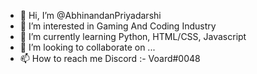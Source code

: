 - 👋 Hi, I’m @AbhinandanPriyadarshi
- 👀 I’m interested in Gaming And Coding Industry
- 🌱 I’m currently learning Python, HTML/CSS, Javascript
- 💞️ I’m looking to collaborate on ...
- 📫 How to reach me Discord :- Voard#0048
                                  
<!---
AbhinandanPriyadarshi/AbhinandanPriyadarshi is a ✨ special ✨ repository because its `README.md` (this file) appears on your GitHub profile.
You can click the Preview link to take a look at your changes.
--->
